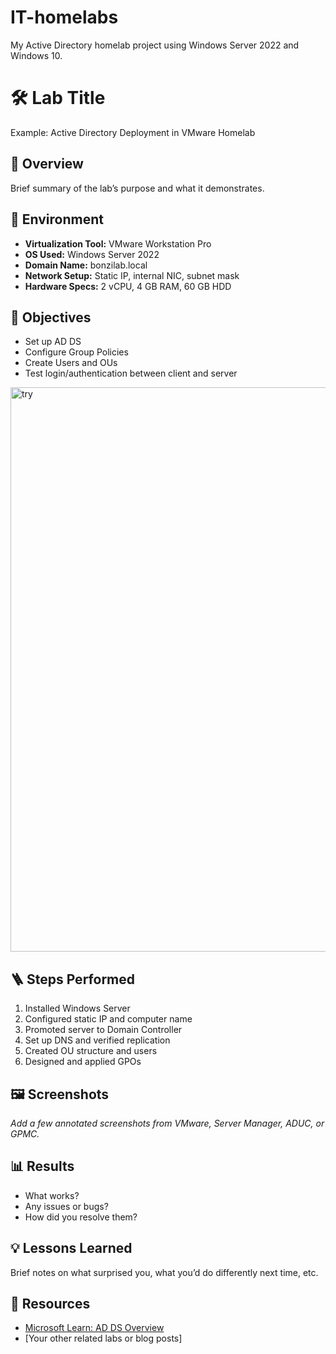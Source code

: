 # IT-homelabs
My Active Directory homelab project using Windows Server 2022 and Windows 10.
# 🛠️ Lab Title
Example: Active Directory Deployment in VMware Homelab

## 📘 Overview
Brief summary of the lab’s purpose and what it demonstrates.

## 🔧 Environment
- **Virtualization Tool:** VMware Workstation Pro
- **OS Used:** Windows Server 2022
- **Domain Name:** bonzilab.local
- **Network Setup:** Static IP, internal NIC, subnet mask
- **Hardware Specs:** 2 vCPU, 4 GB RAM, 60 GB HDD

## 📜 Objectives
- Set up AD DS
- Configure Group Policies
- Create Users and OUs
- Test login/authentication between client and server
<img width="1352" height="903" alt="try" src="https://github.com/user-attachments/assets/bc2354ee-5fa7-4c96-a902-9fe383b94888" />

## 🪜 Steps Performed
1. Installed Windows Server
2. Configured static IP and computer name
3. Promoted server to Domain Controller
4. Set up DNS and verified replication
5. Created OU structure and users
6. Designed and applied GPOs

## 🖼️ Screenshots
*Add a few annotated screenshots from VMware, Server Manager, ADUC, or GPMC.*

## 📊 Results
- What works?
- Any issues or bugs?
- How did you resolve them?

## 💡 Lessons Learned
Brief notes on what surprised you, what you’d do differently next time, etc.

## 📎 Resources
- [Microsoft Learn: AD DS Overview](https://learn.microsoft.com/en-us/windows-server/identity/ad-ds/)
- [Your other related labs or blog posts]
